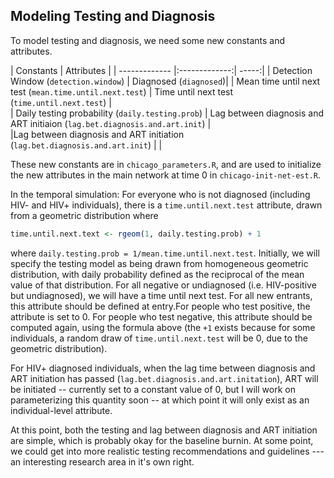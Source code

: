 ## Modeling Testing and Diagnosis

To model testing and diagnosis, we need some new constants and attributes. 

| Constants       | Attributes           | 
| ------------- |:-------------:| -----:|
| Detection Window  (`detection.window`)    | Diagnosed (`diagnosed`)| 
| Mean time until next test (`mean.time.until.next.test`)      |  Time until next test (`time.until.next.test`)     |   
| Daily testing probability (`daily.testing.prob`) | Lag between diagnosis and ART initiaion  (`lag.bet.diagnosis.and.art.init`) |      
|Lag between diagnosis and ART initiation (`lag.bet.diagnosis.and.art.init`) | |  

These new constants are in `chicago_parameters.R`, and are used to initialize the new attributes in the main network at time 0 in `chicago-init-net-est.R`.

In the temporal simulation:
For everyone who is not diagnosed (including HIV- and HIV+ individuals), there is a `time.until.next.test` attribute, drawn from a geometric distribution where

```r
time.until.next.text <- rgeom(1, daily.testing.prob) + 1
```
where `daily.testing.prob = 1/mean.time.until.next.test`. Initially, we will specify the testing model as being drawn from homogeneous geometric distribution, with daily probability defined as the reciprocal of the mean value of that distribution. For all negative or undiagnosed (i.e. HIV-positive but undiagnosed), we will have a time until next test. For all new entrants, this attribute should be defined at entry.For people who test positive, the attribute is set to 0. For people who test negative, this attribute should be computed again, using the formula above (the `+1` exists because for some individuals, a random draw of `time.until.next.test` will  be 0, due to the geometric distribution). 

For HIV+ diagnosed individuals, when the lag time  between diagnosis and ART initiation has passed (`lag.bet.diagnosis.and.art.initation`), ART will be initiated -- currently set to a constant value of 0, but I will work on parameterizing this quantity soon -- at which point it will only exist as an individual-level attribute. 

At this point, both the testing and lag between diagnosis and ART initiation are simple, which is probably okay for the baseline  burnin. At some point, we could get into more realistic testing recommendations and guidelines --- an interesting research area in it's own right. 
